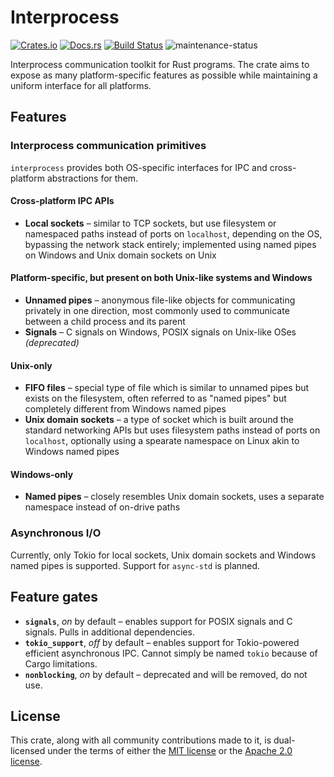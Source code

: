 # Interprocess
[![Crates.io](https://img.shields.io/crates/v/interprocess)](https://crates.io/crates/interprocess "Interprocess on Crates.io")
[![Docs.rs](https://img.shields.io/badge/documentation-docs.rs-informational)](https://docs.rs/interprocess "interprocess on Docs.rs")
[![Build Status](https://github.com/kotauskas/interprocess/workflows/Checks%20and%20tests/badge.svg)](https://github.com/kotauskas/interprocess/actions "GitHub Actions page for Interprocess")
![maintenance-status](https://img.shields.io/badge/maintenance-actively%20developed-brightgreen)

Interprocess communication toolkit for Rust programs. The crate aims to expose as many platform-specific features as possible while maintaining a uniform interface for all platforms.

## Features
### Interprocess communication primitives
`interprocess` provides both OS-specific interfaces for IPC and cross-platform abstractions for them.

#### Cross-platform IPC APIs
- **Local sockets** – similar to TCP sockets, but use filesystem or namespaced paths instead of ports on `localhost`, depending on the OS, bypassing the network stack entirely; implemented using named pipes on Windows and Unix domain sockets on Unix

#### Platform-specific, but present on both Unix-like systems and Windows
- **Unnamed pipes** – anonymous file-like objects for communicating privately in one direction, most commonly used to communicate between a child process and its parent
- **Signals** – C signals on Windows, POSIX signals on Unix-like OSes *(deprecated)*

#### Unix-only
- **FIFO files** – special type of file which is similar to unnamed pipes but exists on the filesystem, often referred to as "named pipes" but completely different from Windows named pipes
- **Unix domain sockets** – a type of socket which is built around the standard networking APIs but uses filesystem paths instead of ports on `localhost`, optionally using a spearate namespace on Linux akin to Windows named pipes

#### Windows-only
- **Named pipes** – closely resembles Unix domain sockets, uses a separate namespace instead of on-drive paths

### Asynchronous I/O
Currently, only Tokio for local sockets, Unix domain sockets and Windows named pipes is supported. Support for `async-std` is planned.

## Feature gates
- **`signals`**, *on* by default – enables support for POSIX signals and C signals. Pulls in additional dependencies.
- **`tokio_support`**, *off* by default – enables support for Tokio-powered efficient asynchronous IPC. Cannot simply be named `tokio` because of Cargo limitations.
- **`nonblocking`**, *on* by default – deprecated and will be removed, do not use.

## License
This crate, along with all community contributions made to it, is dual-licensed under the terms of either the [MIT license] or the [Apache 2.0 license].

[MIT license]: https://choosealicense.com/licenses/mit/ " "
[Apache 2.0 license]: https://choosealicense.com/licenses/apache-2.0/ " "
